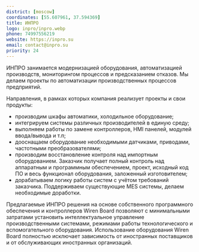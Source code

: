 ```yaml
---
district: [moscow]
coordinates: [55.607961, 37.594369]
title: ИНПРО
logo: inpro/inpro.webp
phone: 74997556219
website: https://inpro.su
email: contact@inpro.su
priority: 24
---
```


ИНПРО занимается модернизацией оборудования, автоматизацией производств, мониторингом процессов и предсказанием отказов.
Мы делаем проекты по автоматизации производственных процессов предприятий.

Направления, в рамках которых компания реализует проекты и свои продукты:

* производим шкафы автоматики, холодильное оборудование;
* интегрируем системы различных производителей в единую среду;
* выполняем работы по замене контроллеров, HMI панелей, модулей ввода/вывода и т.п;
* дооснащаем оборудование необходимыми датчиками, приводами, частотными преобразователями;
* производим восстановление контроля над импортным оборудованием. Заказчик получает полный контроль над аппаратным и программным обеспечением, проект, исходный код ПО и весь функционал оборудования, заложенный изготовителем;
* дорабатываем логику работы систем с учётом требований заказчика. Поддерживаем существующие MES системы, делаем необходимые доработки.

Предлагаемые ИНПРО решения на основе собственного программного обеспечения и контроллеров Wiren Board позволяют с минимальными затратами установить интеллектуальное управление производственными системами, режимами работы технологического и вспомогательного оборудования. 
Использование оборудования Wiren Board полностью исключает зависимость от иностранных поставщиков и от обслуживающих иностранных организаций.
